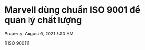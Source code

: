 ---
---

# Marvell dùng chuẩn ISO 9001 để quản lý chất lượng

Property: August 6, 2021 8:50 AM

[[ISO 9001]]